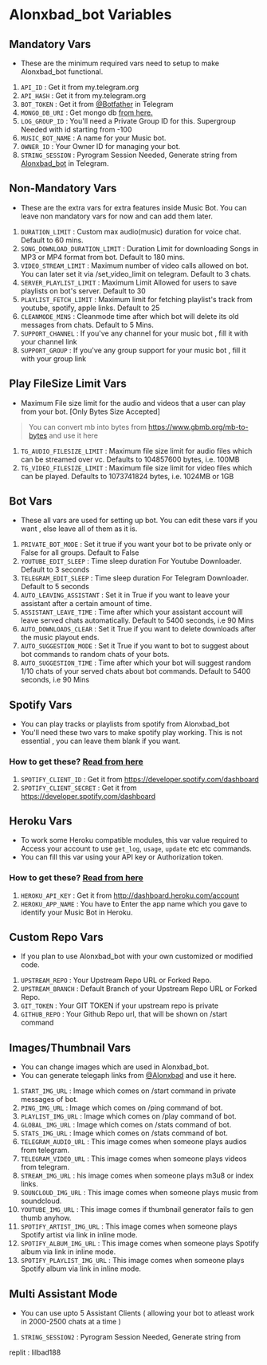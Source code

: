 # Alonxbad_bot Variables


## Mandatory Vars

- These are the minimum required vars need to setup to make Alonxbad_bot functional.

1. `API_ID` : Get it from my.telegram.org 
2. `API_HASH`  : Get it from my.telegram.org 
3. `BOT_TOKEN` : Get it from [@Botfather](http://t.me/BotFather) in Telegram
4. `MONGO_DB_URI` : Get mongo db [from here.](https://www.mongodb.com/)
5. `LOG_GROUP_ID` : You'll need a Private Group ID for this. Supergroup Needed with id starting from -100 
6. `MUSIC_BOT_NAME` : A name for your Music bot.
7. `OWNER_ID` : Your Owner ID for managing your bot.
8. `STRING_SESSION` : Pyrogram Session Needed, Generate string from [Alonxbad_bot](http://t.me/Alonxbad_bot) in Telegram.


## Non-Mandatory Vars

- These are the extra vars for extra features inside Music Bot. You can leave non mandatory vars for now and can add them later.

1. `DURATION_LIMIT` : Custom max audio(music) duration for voice chat. Default to 60 mins.
2. `SONG_DOWNLOAD_DURATION_LIMIT`  : Duration Limit for downloading Songs in MP3 or MP4 format from bot. Default to 180 mins.
3. `VIDEO_STREAM_LIMIT` : Maximum number of video calls allowed on bot. You can later set it via /set_video_limit on telegram. Default to 3 chats.
4. `SERVER_PLAYLIST_LIMIT` : Maximum Limit Allowed for users to save playlists on bot's server. Default to 30
5. `PLAYLIST_FETCH_LIMIT` :  Maximum limit for fetching playlist's track from youtube, spotify, apple links. Default to 25
6. `CLEANMODE_MINS` : Cleanmode time after which bot will delete its old messages from chats. Default to 5 Mins.
7. `SUPPORT_CHANNEL` : If you've any channel for your music bot , fill it with your channel link
8. `SUPPORT_GROUP` : If you've any group support for your music bot , fill it with your group link

## Play FileSize Limit Vars

- Maximum File size limit for the audio and videos that a user can play from your bot. [Only Bytes Size Accepted]
> You can convert mb into bytes from https://www.gbmb.org/mb-to-bytes and use it here 

1. `TG_AUDIO_FILESIZE_LIMIT` : Maximum file size limit for audio files which can be streamed over vc. Defaults to 104857600 bytes, i.e. 100MB
2. `TG_VIDEO_FILESIZE_LIMIT` : Maximum file size limit for video files which can be played. Defaults to 1073741824 bytes, i.e. 1024MB or 1GB


## Bot Vars

- These all vars are used for setting up bot. You can edit these vars if you want , else leave all of them as it is.

1. `PRIVATE_BOT_MODE` : Set it true if you want your bot to be private only or False for all groups. Default to False
2. `YOUTUBE_EDIT_SLEEP` : Time sleep duration For Youtube Downloader. Default to 3 seconds
3. `TELEGRAM_EDIT_SLEEP` : Time sleep duration For Telegram Downloader. Default to 5 seconds
4. `AUTO_LEAVING_ASSISTANT` : Set it in True if you want to leave your assistant after a certain amount of time.
5. `ASSISTANT_LEAVE_TIME` : Time after which your assistant account will leave served chats automatically. Default to 5400 seconds, i.e 90 Mins
6. `AUTO_DOWNLOADS_CLEAR` : Set it True if you want to delete downloads after the music playout ends. 
7. `AUTO_SUGGESTION_MODE` : Set it True if you want to bot to suggest about bot commands to random chats of your bots. 
9. `AUTO_SUGGESTION_TIME` : Time after which your bot will suggest random 1/10 chats of your served chats about bot commands. Default to 5400 seconds, i.e 90 Mins

## Spotify Vars

- You can play tracks or playlists from spotify from Alonxbad_bot
- You'll need these two vars to make spotify play working. This is not essential , you can leave them blank if you want.

### How to get these? [Read from here](https://t.me/hackersBDD)


1. `SPOTIFY_CLIENT_ID` : Get it from https://developer.spotify.com/dashboard 
2. `SPOTIFY_CLIENT_SECRET` : Get it from https://developer.spotify.com/dashboard 


## Heroku Vars

- To work some Heroku compatible modules, this var value required to Access your account to use `get_log`, `usage`, `update` etc etc commands.
- You can fill this var using your API key or Authorization token.

### How to get these? [Read from here](https://t.me/Alonxbad)

1. `HEROKU_API_KEY` : Get it from http://dashboard.heroku.com/account 
2. `HEROKU_APP_NAME` : You have to Enter the app name which you gave to identify your Music Bot in Heroku. 


## Custom Repo Vars

- If you plan to use Alonxbad_bot with your own customized or modified code.

1. `UPSTREAM_REPO` : Your Upstream Repo URL or Forked Repo.
2. `UPSTREAM_BRANCH` : Default Branch of your Upstream Repo URL or Forked Repo. 
3. `GIT_TOKEN` : Your GIT TOKEN if your upstream repo is private
4. `GITHUB_REPO` : Your Github Repo url, that will be shown on /start command



## Images/Thumbnail Vars

- You can change images which are used in Alonxbad_bot.
- You can generate telegaph links from [@Alonxbad](http://t.me/Alonxbad) and use it here.

1. `START_IMG_URL` : Image which comes on /start command in private messages of bot.
2. `PING_IMG_URL` : Image which comes on /ping command of bot.
3. `PLAYLIST_IMG_URL` : Image which comes on /play command of bot. 
4. `GLOBAL_IMG_URL` : Image which comes on /stats command of bot. 
5. `STATS_IMG_URL` : Image which comes on /stats command of bot. 
6. `TELEGRAM_AUDIO_URL` : This image comes when someone plays audios from telegram. 
7. `TELEGRAM_VIDEO_URL` : This image comes when someone plays videos from telegram. 
8. `STREAM_IMG_URL` : his image comes when someone plays m3u8 or index links.
9. `SOUNCLOUD_IMG_URL` : This image comes when someone plays music from soundcloud. 
10. `YOUTUBE_IMG_URL` : This image comes if thumbnail generator fails to gen thumb anyhow.
11. `SPOTIFY_ARTIST_IMG_URL` : This image comes when someone plays Spotify artist via link in inline mode. 
12. `SPOTIFY_ALBUM_IMG_URL` : This image comes when someone plays Spotify album via link in inline mode. 
13. `SPOTIFY_PLAYLIST_IMG_URL` : This image comes when someone plays Spotify album via link in inline mode. 

## Multi Assistant Mode

- You can use upto 5 Assistant Clients ( allowing your bot to atleast work in 2000-2500 chats at a time )

1. `STRING_SESSION2` : Pyrogram Session Needed, Generate string from 

replit : lilbad188
